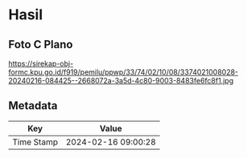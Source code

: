 # Hasil

## Foto C Plano

https://sirekap-obj-formc.kpu.go.id/f919/pemilu/ppwp/33/74/02/10/08/3374021008028-20240216-084425--2668072a-3a5d-4c80-9003-8483fe6fc8f1.jpg


## Metadata

| Key        | Value               |
| ---------- | ------------------- |
| Time Stamp | 2024-02-16 09:00:28 |



